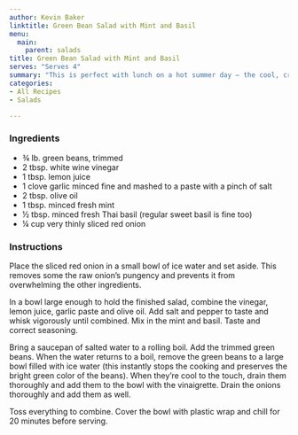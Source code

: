 ```yaml
---
author: Kevin Baker
linktitle: Green Bean Salad with Mint and Basil
menu:
  main:
    parent: salads
title: Green Bean Salad with Mint and Basil
serves: "Serves 4"
summary: "This is perfect with lunch on a hot summer day – the cool, crisp string beans and bright flavors of mint and basil are incredibly refreshing, and other than boiling a pot of water, there’s no cooking involved. "
categories:
- All Recipes
- Salads

---
```

### Ingredients

<div class="ingredient-list">

* ¾ lb. green beans, trimmed  
* 2 tbsp. white wine vinegar  
* 1 tbsp. lemon juice  
* 1 clove garlic minced fine and mashed to a paste with a pinch of salt  
* 2 tbsp. olive oil   
* 1 tbsp. minced fresh mint  
* ½ tbsp. minced fresh Thai basil (regular sweet basil is fine too)  
* ¼ cup very thinly sliced red onion   

</div>

### Instructions
Place the sliced red onion in a small bowl of ice water and set aside. This removes some the raw onion’s pungency and prevents it from overwhelming the other ingredients.

In a bowl large enough to hold the finished salad, combine the vinegar, lemon juice, garlic paste and olive oil. Add salt and pepper to taste and whisk vigorously until combined.  Mix in the mint and basil.  Taste and correct seasoning.

Bring a saucepan of salted water to a rolling boil. Add the trimmed green beans. When the water returns to a boil, remove the green beans to a large bowl filled with ice water (this instantly stops the cooking and preserves the bright green color of the beans).  When they’re cool to the touch, drain them thoroughly and add them to the bowl with the vinaigrette. Drain the onions thoroughly and add them as well.

Toss everything to combine. Cover the bowl with plastic wrap and chill for 20 minutes before serving.